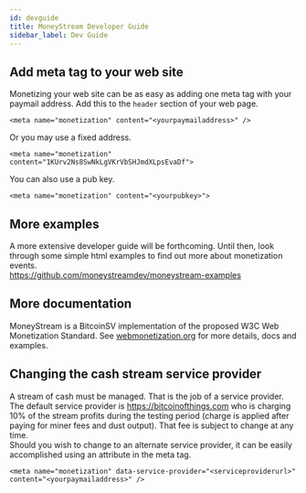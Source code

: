 ```yaml
---
id: devguide
title: MoneyStream Developer Guide
sidebar_label: Dev Guide
---
```


## Add meta tag to your web site
Monetizing your web site can be as easy as adding one meta tag with your paymail address. Add this to the ```header``` section of your web page.  

```
<meta name="monetization" content="<yourpaymailaddress>" />
```
Or you may use a fixed address.
```
<meta name="monetization" content="1KUrv2Ns8SwNkLgVKrVbSHJmdXLpsEvaDf">
```
You can also use a pub key.
```
<meta name="monetization" content="<yourpubkey>">
```
## More examples
A more extensive developer guide will be forthcoming.
Until then, look through some simple html examples to find out more about monetization events.  
https://github.com/moneystreamdev/moneystream-examples

## More documentation
MoneyStream is a BitcoinSV implementation of the proposed W3C Web Monetization Standard. See [webmonetization.org](https://webmonetization.org/) for more details, docs and examples.

## Changing the cash stream service provider  
A stream of cash must be managed. That is the job of a service provider. The default service provider is https://bitcoinofthings.com who is charging 10% of the stream profits during the testing period (charge is applied after paying for miner fees and dust output). That fee is subject to change at any time.   
Should you wish to change to an alternate service provider, it can be easily accomplished using an attribute in the meta tag.
```
<meta name="monetization" data-service-provider="<serviceproviderurl>" content="<yourpaymailaddress>" />
```
